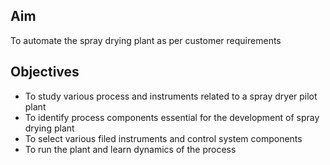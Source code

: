 ## Aim 
To automate the spray drying plant as per customer requirements

## Objectives  
 -	To study various process and instruments related to a spray dryer pilot plant
 -	To identify process components essential for the development of spray drying plant
 -	To select various filed instruments and  control system components
 -	To run the plant and learn dynamics of the process

